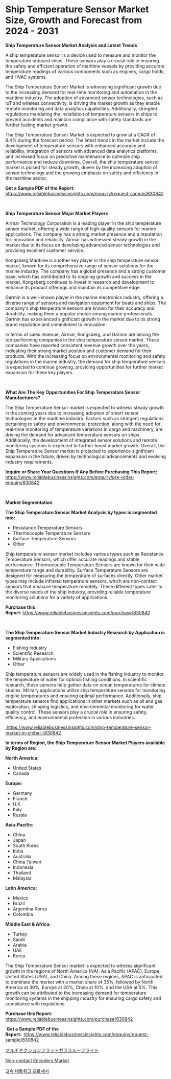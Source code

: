 <p><h1>Ship Temperature Sensor Market Size, Growth and Forecast from 2024 - 2031</h1></p><p><strong>Ship Temperature Sensor Market Analysis and Latest Trends</strong></p>
<p><p>A ship temperature sensor is a device used to measure and monitor the temperature onboard ships. These sensors play a crucial role in ensuring the safety and efficient operation of maritime vessels by providing accurate temperature readings of various components such as engines, cargo holds, and HVAC systems.</p><p>The Ship Temperature Sensor Market is witnessing significant growth due to the increasing demand for real-time monitoring and automation in the maritime industry. The adoption of advanced sensor technologies, such as IoT and wireless connectivity, is driving the market growth as they enable remote monitoring and data analytics capabilities. Additionally, stringent regulations mandating the installation of temperature sensors in ships to prevent accidents and maintain compliance with safety standards are further fueling market growth.</p><p>The Ship Temperature Sensor Market is expected to grow at a CAGR of 9.4% during the forecast period. The latest trends in the market include the development of temperature sensors with enhanced accuracy and reliability, integration of sensors with advanced data analytics platforms, and increased focus on predictive maintenance to optimize ship performance and reduce downtime. Overall, the ship temperature sensor market is poised for steady growth, driven by the increasing adoption of sensor technology and the growing emphasis on safety and efficiency in the maritime sector.</p></p>
<p><strong>Get a Sample PDF of the Report:&nbsp;</strong> <a href="https://www.reliablebusinessinsights.com/enquiry/request-sample/830842">https://www.reliablebusinessinsights.com/enquiry/request-sample/830842</a></p>
<p>&nbsp;</p>
<p><strong>Ship Temperature Sensor Major Market Players</strong></p>
<p><p>Airmar Technology Corporation is a leading player in the ship temperature sensor market, offering a wide range of high-quality sensors for marine applications. The company has a strong market presence and a reputation for innovation and reliability. Airmar has witnessed steady growth in the market due to its focus on developing advanced sensor technologies and providing excellent customer service.</p><p>Kongsberg Maritime is another key player in the ship temperature sensor market, known for its comprehensive range of sensor solutions for the marine industry. The company has a global presence and a strong customer base, which has contributed to its ongoing growth and success in the market. Kongsberg continues to invest in research and development to enhance its product offerings and maintain its competitive edge.</p><p>Garmin is a well-known player in the marine electronics industry, offering a diverse range of sensors and navigation equipment for boats and ships. The company's ship temperature sensors are known for their accuracy and durability, making them a popular choice among marine professionals. Garmin has experienced significant growth in the market due to its strong brand reputation and commitment to innovation.</p><p>In terms of sales revenue, Airmar, Kongsberg, and Garmin are among the top-performing companies in the ship temperature sensor market. These companies have reported consistent revenue growth over the years, indicating their strong market position and customer demand for their products. With the increasing focus on environmental monitoring and safety regulations in the marine industry, the demand for ship temperature sensors is expected to continue growing, providing opportunities for further market expansion for these key players.</p></p>
<p>&nbsp;</p>
<p><strong>What Are The Key Opportunities For Ship Temperature Sensor Manufacturers?</strong></p>
<p><p>The Ship Temperature Sensor market is expected to witness steady growth in the coming years due to increasing adoption of smart sensor technologies in the maritime industry. Factors such as stringent regulations pertaining to safety and environmental protection, along with the need for real-time monitoring of temperature variations in cargo and machinery, are driving the demand for advanced temperature sensors on ships. Additionally, the development of integrated sensor solutions and remote monitoring systems is expected to further boost market growth. Overall, the Ship Temperature Sensor market is projected to experience significant expansion in the future, driven by technological advancements and evolving industry requirements.</p></p>
<p><strong>Inquire or Share Your Questions If Any Before Purchasing This Report:</strong> <a href="https://www.reliablebusinessinsights.com/enquiry/pre-order-enquiry/830842">https://www.reliablebusinessinsights.com/enquiry/pre-order-enquiry/830842</a></p>
<p>&nbsp;</p>
<p><strong>Market Segmentation</strong></p>
<p><strong>The Ship Temperature Sensor Market Analysis by types is segmented into:</strong></p>
<p><ul><li>Resistance Temperature Sensors</li><li>Thermocouple Temperature Sensors</li><li>Surface Temperature Sensors</li><li>Other</li></ul></p>
<p><p>Ship temperature sensor market includes various types such as Resistance Temperature Sensors, which offer accurate readings and stable performance. Thermocouple Temperature Sensors are known for their wide temperature range and durability. Surface Temperature Sensors are designed for measuring the temperature of surfaces directly. Other market types may include infrared temperature sensors, which are non-contact sensors that measure temperature remotely. These different types cater to the diverse needs of the ship industry, providing reliable temperature monitoring solutions for a variety of applications.</p></p>
<p><strong>Purchase this Report:&nbsp;</strong><a href="https://www.reliablebusinessinsights.com/purchase/830842">https://www.reliablebusinessinsights.com/purchase/830842</a></p>
<p>&nbsp;</p>
<p><strong>The Ship Temperature Sensor Market Industry Research by Application is segmented into:</strong></p>
<p><ul><li>Fishing Industry</li><li>Scientific Research</li><li>Military Applications</li><li>Other</li></ul></p>
<p><p>Ship temperature sensors are widely used in the fishing industry to monitor the temperature of water for optimal fishing conditions. In scientific research, these sensors help gather data on ocean temperatures for climate studies. Military applications utilize ship temperature sensors for monitoring engine temperatures and ensuring optimal performance. Additionally, ship temperature sensors find applications in other markets such as oil and gas exploration, shipping logistics, and environmental monitoring for water quality control. These sensors play a crucial role in ensuring safety, efficiency, and environmental protection in various industries.</p></p>
<p><a href="https://www.reliablebusinessinsights.com/ship-temperature-sensor-market-in-global-r830842">&nbsp;https://www.reliablebusinessinsights.com/ship-temperature-sensor-market-in-global-r830842</a></p>
<p><strong>In terms of Region, the Ship Temperature Sensor Market Players available by Region are:</strong></p>
<p>
    <p> <strong> North America: </strong>
        <ul>
            <li>United States</li>
            <li>Canada</li>
        </ul>
        </p> 
    <p> <strong> Europe: </strong>
        <ul>
            <li>Germany</li>
            <li>France</li>
            <li>U.K.</li>
            <li>Italy</li>
            <li>Russia</li>
        </ul>
        </p> 
    <p> <strong> Asia-Pacific: </strong>
        <ul>
            <li>China</li>
            <li>Japan</li>
            <li>South Korea</li>
            <li>India</li>
            <li>Australia</li>
            <li>China Taiwan</li>
            <li>Indonesia</li>
            <li>Thailand</li>
            <li>Malaysia</li>
        </ul>
        </p> 
    <p> <strong> Latin America: </strong>
        <ul>
            <li>Mexico</li>
            <li>Brazil</li>
            <li>Argentina Korea</li>
            <li>Colombia</li>
        </ul>
        </p> 
    <p> <strong> Middle East & Africa: </strong>
        <ul>
            <li>Turkey</li>
            <li>Saudi</li>
            <li>Arabia</li>
            <li>UAE</li>
            <li>Korea</li>
        </ul>
    </p>
    </p>
<p><p>The Ship Temperature Sensor market is expected to witness significant growth in the regions of North America (NA), Asia Pacific (APAC), Europe, United States (USA), and China. Among these regions, APAC is anticipated to dominate the market with a market share of 35%, followed by North America at 30%, Europe at 20%, China at 10%, and the USA at 5%. This growth can be attributed to the increasing demand for temperature monitoring systems in the shipping industry for ensuring cargo safety and compliance with regulations.</p></p>
<p><strong>Purchase this Report: </strong><a href="https://www.reliablebusinessinsights.com/purchase/830842">https://www.reliablebusinessinsights.com/purchase/830842</a></p>
<p>&nbsp;<strong>Get a Sample PDF of the Report:&nbsp;&nbsp;</strong><a href="https://www.reliablebusinessinsights.com/enquiry/request-sample/830842">https://www.reliablebusinessinsights.com/enquiry/request-sample/830842</a></p>
<p><strong></strong></p>
<p><p><a href="https://github.com/CloydAbbott2023/Market-Research-Report-List-2/blob/main/6200061104502.md">マルチセクションフラットガラスルーフライト</a></p><p><a href="https://issuu.com/reportprime-2/docs/non-contact-encoders-market-size-2030.pptx">Non-contact Encoders Market</a></p><p><a href="https://github.com/fernandotryO5lson96765/Market-Research-Report-List-2/blob/main/951521998009.md">고속 네트워크 프로세서</a></p></p>